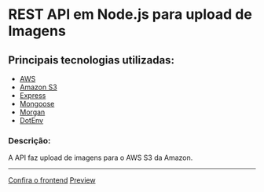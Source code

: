 ﻿# REST API em Node.js para upload de Imagens
 
 ## Principais tecnologias utilizadas:
 
 - [AWS](https://github.com/aws/aws-sdk-js)
 - [Amazon S3](https://github.com/badunk/multer-s3)
 - [Express](https://github.com/expressjs/express)
 - [Mongoose](https://github.com/Automattic/mongoose)
 - [Morgan](https://github.com/expressjs/morgan)
 - [DotEnv](https://github.com/motdotla/dotenv)
 
 ### Descrição:
 
 A API faz upload de imagens para o AWS S3 da Amazon.
 
  ---
 
[Confira o frontend](https://github.com/flaviohugo14/upload-frontend)
[Preview](https://node-upload.herokuapp.com/)
